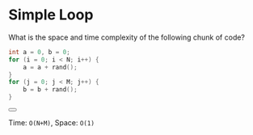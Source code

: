 # Simple Loop


What is the space and time complexity of the following chunk of code?

```C++
int a = 0, b = 0;
for (i = 0; i < N; i++) {
    a = a + rand();
}
for (j = 0; j < M; j++) {
    b = b + rand();
}
```

<button class="section" target="solution" show="Show solution" hide="Hide solution"></button>


<!--sec data-title="Solution" data-id="solution" data-show=false ces-->
Time: `O(N+M)`, Space: `O(1)`
<!--endsec-->